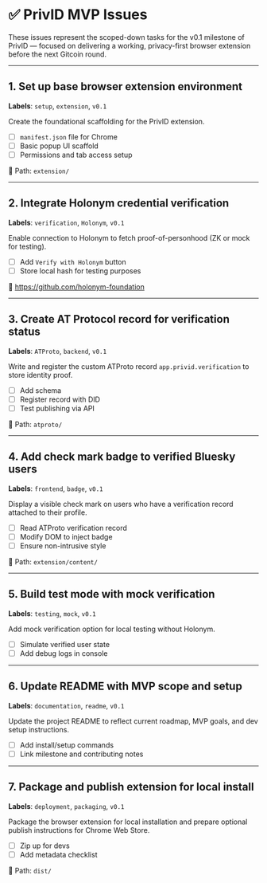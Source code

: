 # ✅ PrivID MVP Issues

These issues represent the scoped-down tasks for the v0.1 milestone of PrivID — focused on delivering a working, privacy-first browser extension before the next Gitcoin round.

---

## 1. Set up base browser extension environment
**Labels**: `setup`, `extension`, `v0.1`

Create the foundational scaffolding for the PrivID extension.

- [ ] `manifest.json` file for Chrome
- [ ] Basic popup UI scaffold
- [ ] Permissions and tab access setup

📁 Path: `extension/`

---

## 2. Integrate Holonym credential verification
**Labels**: `verification`, `Holonym`, `v0.1`

Enable connection to Holonym to fetch proof-of-personhood (ZK or mock for testing).

- [ ] Add `Verify with Holonym` button
- [ ] Store local hash for testing purposes

🔗 https://github.com/holonym-foundation

---

## 3. Create AT Protocol record for verification status
**Labels**: `ATProto`, `backend`, `v0.1`

Write and register the custom ATProto record `app.privid.verification` to store identity proof.

- [ ] Add schema
- [ ] Register record with DID
- [ ] Test publishing via API

📁 Path: `atproto/`

---

## 4. Add check mark badge to verified Bluesky users
**Labels**: `frontend`, `badge`, `v0.1`

Display a visible check mark on users who have a verification record attached to their profile.

- [ ] Read ATProto verification record
- [ ] Modify DOM to inject badge
- [ ] Ensure non-intrusive style

📁 Path: `extension/content/`

---

## 5. Build test mode with mock verification
**Labels**: `testing`, `mock`, `v0.1`

Add mock verification option for local testing without Holonym.

- [ ] Simulate verified user state
- [ ] Add debug logs in console

---

## 6. Update README with MVP scope and setup
**Labels**: `documentation`, `readme`, `v0.1`

Update the project README to reflect current roadmap, MVP goals, and dev setup instructions.

- [ ] Add install/setup commands
- [ ] Link milestone and contributing notes

---

## 7. Package and publish extension for local install
**Labels**: `deployment`, `packaging`, `v0.1`

Package the browser extension for local installation and prepare optional publish instructions for Chrome Web Store.

- [ ] Zip up for devs
- [ ] Add metadata checklist

📁 Path: `dist/`
